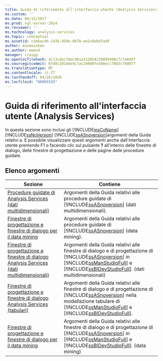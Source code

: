 ```yaml
---
title: Guida di riferimento all'interfaccia utente (Analysis Services) | Microsoft Docs
ms.custom: ''
ms.date: 06/13/2017
ms.prod: sql-server-2014
ms.reviewer: ''
ms.technology: analysis-services
ms.topic: conceptual
ms.assetid: c3e6ac4b-1435-459e-8678-ee2c8abdfad9
author: minewiskan
ms.author: owend
manager: craigg
ms.openlocfilehash: 4c13cdec19ac961a3126b4220895498c7c7a049f
ms.sourcegitcommit: 6fd8c1914de4c7ac24900fe388ecc7883c740077
ms.translationtype: MT
ms.contentlocale: it-IT
ms.lasthandoff: 04/26/2020
ms.locfileid: "66065535"
---
```

# <a name="user-interface-reference-analysis-services"></a>Guida di riferimento all'interfaccia utente (Analysis Services)
  In questa sezione sono inclusi gli [!INCLUDE[msCoName](../includes/msconame-md.md)] [!INCLUDE[ssNoVersion](../includes/ssnoversion-md.md)] [!INCLUDE[ssASnoversion](../includes/ssasnoversion-md.md)]argomenti della Guida relativi a. È possibile visualizzare questi argomenti anche dall'interfaccia utente premendo F1 o facendo clic sul pulsante **?** all'interno delle finestre di dialogo, delle finestre di progettazione e delle pagine delle procedure guidate.  
  
## <a name="topic-list"></a>Elenco argomenti  
  
|Sezione|Contiene|  
|-------------|--------------|  
|[Procedure guidate di Analysis Services &#40;dati multidimensionali&#41;](analysis-services-wizards-multidimensional-data.md)|Argomenti della Guida relativi alle procedure guidate di [!INCLUDE[ssASnoversion](../includes/ssasnoversion-md.md)] (dati multidimensionali).|  
|[Finestre di progettazione e finestre di dialogo per il data mining](data-mining-designers-and-dialog-boxes.md)|Argomenti della Guida relativi alle procedure guidate di [!INCLUDE[ssASnoversion](../includes/ssasnoversion-md.md)] (data mining).|  
|[Finestre di progettazione e finestre di dialogo Analysis Services &#40;dati multidimensionali&#41;](analysis-services-designers-and-dialog-boxes-multidimensional-data.md)|Argomenti della Guida relativi alle finestre di dialogo e di progettazione di [!INCLUDE[ssASnoversion](../includes/ssasnoversion-md.md)] in [!INCLUDE[ssManStudioFull](../includes/ssmanstudiofull-md.md)] e [!INCLUDE[ssBIDevStudioFull](../includes/ssbidevstudiofull-md.md)]. (dati multidimensionali)|  
|[Finestre di progettazione e finestre di dialogo Analysis Services &#40;tabulari&#41;](analysis-services-designers-and-dialog-boxes-tabular.md)|Argomenti della Guida relativi alle finestre di dialogo e di progettazione di [!INCLUDE[ssASnoversion](../includes/ssasnoversion-md.md)] nella modellazione tabulare di [!INCLUDE[ssManStudioFull](../includes/ssmanstudiofull-md.md)] e [!INCLUDE[ssBIDevStudioFull](../includes/ssbidevstudiofull-md.md)].|  
|[Finestre di progettazione e finestre di dialogo per il data mining](data-mining-designers-and-dialog-boxes.md)|Argomenti della Guida relativi alle finestre di dialogo e di progettazione di [!INCLUDE[ssASnoversion](../includes/ssasnoversion-md.md)] in [!INCLUDE[ssManStudioFull](../includes/ssmanstudiofull-md.md)] e [!INCLUDE[ssBIDevStudioFull](../includes/ssbidevstudiofull-md.md)]. (data mining)|  
  
  
